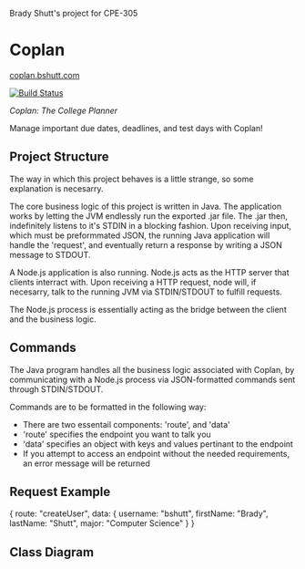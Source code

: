 Brady Shutt's project for CPE-305


# Coplan

[coplan.bshutt.com](http://coplan.bshutt.com/)

[![Build Status](https://travis-ci.org/cpe305/fall2016-project-bradyshutt.svg?branch=master)](https://travis-ci.org/cpe305/fall2016-project-bradyshutt)

_Coplan: The College Planner_

Manage important due dates, deadlines, and test days with Coplan!

## Project Structure
The way in which this project behaves is a little strange, 
so some explanation is necesarry.

The core business logic of this project is written in Java. 
The application works by letting the JVM endlessly run the 
exported .jar file. The .jar then, indefinitely listens to 
it's STDIN in a blocking fashion. Upon receiving input, which
must be preformmated JSON, the running Java application will 
handle the 'request', and eventually return a response by 
writing a JSON message to STDOUT.

A Node.js application is also running. Node.js acts as the
HTTP server that clients interract with. Upon receiving a 
HTTP request, node will, if necesarry, talk to the running 
JVM via STDIN/STDOUT to fulfill requests.

The Node.js process is essentially acting as the bridge
between the client and the business logic.

## Commands

The Java program handles all the business logic associated with
Coplan, by communicating with a Node.js process via JSON-formatted
commands sent through STDIN/STDOUT.

Commands are to be formatted in the following way:
   - There are two essentail components: 'route', and 'data'
   - 'route' specifies the endpoint you want to talk you
   - 'data' specifies an object with keys and values pertinant to the endpoint
   - If you attempt to access an endpoint without the needed requirements, an error message will be returned
 
## Request Example 
{ 
   route: "createUser", 
   data: {
      username: "bshutt",
      firstName: "Brady",
      lastName: "Shutt",
      major: "Computer Science"
   }
}

## Class Diagram
<img>
